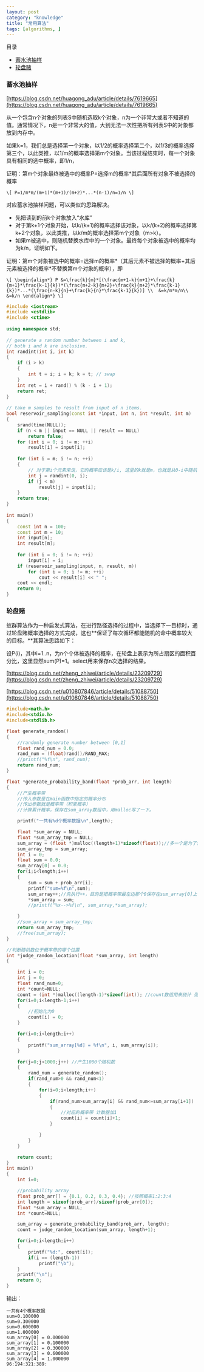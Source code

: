```yaml
---
layout: post
category: "knowledge"
title: "常用算法"
tags: [algorithms, ]
---
```


目录

<!-- TOC -->

- [蓄水池抽样](#%E8%93%84%E6%B0%B4%E6%B1%A0%E6%8A%BD%E6%A0%B7)
- [轮盘赌](#%E8%BD%AE%E7%9B%98%E8%B5%8C)

<!-- /TOC -->

### 蓄水池抽样

[https://blog.csdn.net/huagong_adu/article/details/7619665](https://blog.csdn.net/huagong_adu/article/details/7619665)

从一个包含n个对象的列表S中随机选取k个对象，n为一个非常大或者不知道的值。通常情况下，n是一个非常大的值，大到无法一次性把所有列表S中的对象都放到内存中。

如果k=1，我们总是选择第一个对象，以1/2的概率选择第二个，以1/3的概率选择第三个，以此类推，以1/m的概率选择第m个对象。当该过程结束时，每一个对象具有相同的选中概率，即1/n，

证明：第m个对象最终被选中的概率P=选择m的概率*其后面所有对象不被选择的概率

`\[
P=1/m*m/(m+1)*(m+1)/(m+2)*...*(n-1)/n=1/n
\]`

对应蓄水池抽样问题，可以类似的思路解决。

+ 先把读到的前k个对象放入“水库”
+ 对于第k+1个对象开始，以k/(k+1)的概率选择该对象，以k/(k+2)的概率选择第k+2个对象，以此类推，以k/m的概率选择第m个对象（m>k）。
+ 如果m被选中，则随机替换水库中的一个对象。最终每个对象被选中的概率均为k/n，证明如下。

证明：第m个对象被选中的概率=选择m的概率\*（其后元素不被选择的概率+其后元素被选择的概率\*不替换第m个对象的概率），即

`\[
\begin{align*}
P &=\frac{k}{m}*[(\frac{m+1-k}{m+1}+\frac{k}{m+1}*\frac{k-1}{k})*(\frac{m+2-k}{m+2}+\frac{k}{m+2}*\frac{k-1}{k})*...*(\frac{n-k}{n}+\frac{k}{n}*\frac{k-1}{k})] \\ 
 &=k/m*m/n\\
&=k/n
\end{align*}
\]`

```c++
#include <iostream>
#include <cstdlib>
#include <ctime>
 
using namespace std;
 
// generate a random number between i and k,
// both i and k are inclusive.
int randint(int i, int k)
{
    if (i > k)
    {
        int t = i; i = k; k = t; // swap
    }
    int ret = i + rand() % (k - i + 1);
    return ret;
}
 
// take m samples to result from input of n items.
bool reservoir_sampling(const int *input, int n, int *result, int m)
{
    srand(time(NULL));
    if (n < m || input == NULL || result == NULL)
        return false;
    for (int i = 0; i != m; ++i)
        result[i] = input[i];
 
    for (int i = m; i != n; ++i)
    {
        // 对于第i个元素来说，它的概率应该是k/i, 这里的k就是m，也就是从0-i中随机一个数，如果它小于m，那就选中啦
        int j = randint(0, i);
        if (j < m)
            result[j] = input[i];
    }
    return true;
}
 
int main()
{
    const int n = 100;
    const int m = 10;
    int input[n];
    int result[m];
 
    for (int i = 0; i != n; ++i)
        input[i] = i;
    if (reservoir_sampling(input, n, result, m))
        for (int i = 0; i != m; ++i)
            cout << result[i] << " ";
    cout << endl;
    return 0;
}
```

### 轮盘赌

蚁群算法作为一种启发式算法，在进行路径选择的过程中，当选择下一目标时，通过轮盘赌概率选择的方式完成，这也**保证了每次循环都能随机的命中概率较大的目标。**其算法思路如下：

设P(i)，其中i=1..n，为n个个体被选择的概率，在轮盘上表示为所占扇区的面积百分比，这里显然sum(P)=1。select用来保存n次选择的结果。

[https://blog.csdn.net/zheng_zhiwei/article/details/23209729](https://blog.csdn.net/zheng_zhiwei/article/details/23209729)

[https://blog.csdn.net/u010807846/article/details/51088750](https://blog.csdn.net/u010807846/article/details/51088750)

```c++
#include<math.h>
#include<stdio.h>
#include<stdlib.h>

float generate_random()
{
    //randomly generate number between [0,1]
    float rand_num = 0.0;
    rand_num = (float)rand()/RAND_MAX;
    //printf("%f\n", rand_num);
    return rand_num;
}

float *generate_probability_band(float *prob_arr, int length)
{
    //产生概率带
    //传入参数是在main函数中指定的概率分布
    //传出参数就是概率带（积累概率）
    //计算累计概率，保存在sum_array数组中，用malloc写了一下。

    printf("一共有%d个概率数据\n",length);

    float *sum_array = NULL;
    float *sum_array_tmp = NULL;
    sum_array = (float *)malloc((length+1)*sizeof(float));//多一个是为了保存概率带最左边那个0
    sum_array_tmp = sum_array;
    int i = 0;
    float sum = 0.0;
    sum_array[0] = 0.0;
    for(i;i<length;i++)
    {
        sum = sum + prob_arr[i];
        printf("sum=%f\n",sum);
        sum_array++;//先执行++，目的是把概率带最左边那个0保存在sum_array[0]上
        *sum_array = sum;
        //printf("%x-->%f\n", sum_array,*sum_array);

    }
    //sum_array = sum_array_tmp;
    return sum_array_tmp;
    //free(sum_array);
}

//判断随机数位于概率带的哪个位置
int *judge_random_location(float *sum_array, int length)
{

    int i = 0;
    int j = 0;
    float rand_num=0;
    int *count=NULL;
    count = (int *)malloc((length-1)*sizeof(int)); //count数组用来统计 落在某个概率上的数量
    for(i=0;i<length-1;i++)
    {
        //初始化为0
        count[i] = 0;
    }

    for(i=0;i<length;i++)
    {
        printf("sum_array[%d] = %f\n", i, sum_array[i]);
    }

    for(j=0;j<1000;j++) //产生1000个随机数
    {
        rand_num = generate_random();
        if(rand_num>0 && rand_num<1)
        {
            for(i=0;i<length;i++)
            {
                if(rand_num>sum_array[i] && rand_num<=sum_array[i+1])
                {
                    //对应的概率带 计数器加1
                    count[i] = count[i]+1;
                }

            }
        }
    }

    return count;
}
int main()
{
    int i=0;

    //probability array
    float prob_arr[] = {0.1, 0.2, 0.3, 0.4}; //按照概率1:2:3:4
    int length = sizeof(prob_arr)/sizeof(prob_arr[0]);
    float *sum_array = NULL;
    int *count=NULL;

    sum_array = generate_probability_band(prob_arr, length);
    count = judge_random_location(sum_array, length+1);

    for(i=0;i<length;i++)
    {
        printf("%d:", count[i]);
        if(i == (length-1))
            printf("\b");
    }
    printf("\n");
    return 0;
}

```

输出：

```shell
一共有4个概率数据
sum=0.100000
sum=0.300000
sum=0.600000
sum=1.000000
sum_array[0] = 0.000000
sum_array[1] = 0.100000
sum_array[2] = 0.300000
sum_array[3] = 0.600000
sum_array[4] = 1.000000
96:194:321:389:
```
